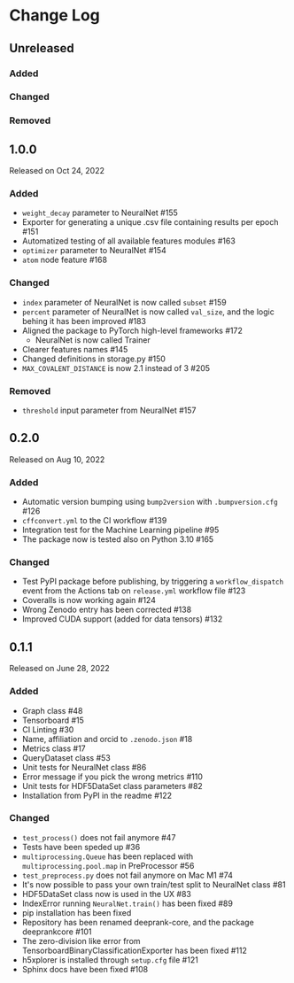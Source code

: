 # Change Log

## Unreleased

### Added

### Changed

### Removed

## 1.0.0

Released on Oct 24, 2022

### Added

* `weight_decay` parameter to NeuralNet #155
* Exporter for generating a unique .csv file containing results per epoch #151
* Automatized testing of all available features modules #163
* `optimizer` parameter to NeuralNet #154
* `atom` node feature #168

### Changed

* `index` parameter of NeuralNet is now called `subset` #159
* `percent` parameter of NeuralNet is now called `val_size`, and the logic behing it has been improved #183
* Aligned the package to PyTorch high-level frameworks #172
  * NeuralNet is now called Trainer 
* Clearer features names #145
* Changed definitions in storage.py #150
* `MAX_COVALENT_DISTANCE` is now 2.1 instead of 3 #205

### Removed

* `threshold` input parameter from NeuralNet #157

## 0.2.0

Released on Aug 10, 2022

### Added

* Automatic version bumping using `bump2version` with `.bumpversion.cfg` #126
* `cffconvert.yml` to the CI workflow #139
* Integration test for the Machine Learning pipeline #95
* The package now is tested also on Python 3.10 #165

### Changed

* Test PyPI package before publishing, by triggering a `workflow_dispatch` event from the Actions tab on `release.yml` workflow file #123
* Coveralls is now working again #124
* Wrong Zenodo entry has been corrected #138
* Improved CUDA support (added for data tensors) #132

## 0.1.1

Released on June 28, 2022

### Added

* Graph class #48
* Tensorboard #15
* CI Linting #30
* Name, affiliation and orcid to `.zenodo.json` #18
* Metrics class #17
* QueryDataset class #53
* Unit tests for NeuralNet class #86
* Error message if you pick the wrong metrics #110
* Unit tests for HDF5DataSet class parameters #82
* Installation from PyPI in the readme #122

### Changed

* `test_process()` does not fail anymore #47
* Tests have been speded up #36
* `multiprocessing.Queue` has been replaced with `multiprocessing.pool.map` in PreProcessor #56
* `test_preprocess.py` does not fail anymore on Mac M1 #74
* It's now possible to pass your own train/test split to NeuralNet class #81
* HDF5DataSet class now is used in the UX #83
* IndexError running `NeuralNet.train()` has been fixed #89
* pip installation has been fixed
* Repository has been renamed deeprank-core, and the package deeprankcore #101
* The zero-division like error from TensorboardBinaryClassificationExporter has been fixed #112
* h5xplorer is installed through `setup.cfg` file #121
* Sphinx docs have been fixed #108
